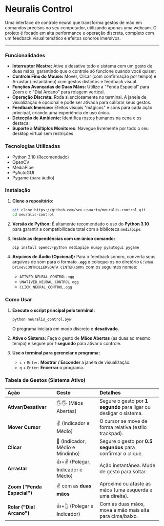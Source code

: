# Neuralis Control

Uma interface de controle neural que transforma gestos de mão em comandos precisos no seu computador, utilizando apenas uma webcam. O projeto é focado em alta performance e operação discreta, completo com um feedback visual temático e efeitos sonoros imersivos.

---

### Funcionalidades

*   **Interruptor Mestre:** Ative e desative todo o sistema com um gesto de duas mãos, garantindo que o controle só funcione quando você quiser.
*   **Controle Fino do Mouse:** Mover, Clicar (com confirmação por tempo) e Arrastar (instantâneo) com gestos distintos e feedback visual.
*   **Funções Avançadas de Duas Mãos:** Utilize a "Fenda Espacial" para Zoom e o "Dial Arcano" para rolagem vertical.
*   **Operação Discreta:** Roda silenciosamente no terminal. A janela de visualização é opcional e pode ser ativada para calibrar seus gestos.
*   **Feedback Imersivo:** Efeitos visuais "mágicos" e sons para cada ação principal, criando uma experiência de uso única.
*   **Detecção de Ambiente:** Identifica rostos humanos na cena e os destaca.
*   **Suporte a Múltiplos Monitores:** Navegue livremente por todo o seu desktop virtual sem restrições.

### Tecnologias Utilizadas

*   Python 3.10 (Recomendado)
*   OpenCV
*   MediaPipe
*   PyAutoGUI
*   Pygame (para áudio)

### Instalação

1.  **Clone o repositório:**
    ```bash
    git clone https://github.com/seu-usuario/neuralis-control.git
    cd neuralis-control
    ```

2.  **Versão do Python:**
    É altamente recomendado o uso do **Python 3.10** para garantir a compatibilidade total com a biblioteca `mediapipe`.

3.  **Instale as dependências com um único comando:**
    ```bash
    pip install opencv-python mediapipe numpy pyautogui pygame
    ```

4.  **Arquivos de Áudio (Opcional):**
    Para o feedback sonoro, converta seus arquivos de som para o formato **`.ogg`** e coloque-os no diretório `G:\Meu Drive\CONTROLLER\DATA CENTER\SOM\` com os seguintes nomes:
    *   `ATIVED_NEURAL_CONTROL.ogg`
    *   `UNATIVED_NEURAL_CONTROL.ogg`
    *   `CLICK_NEURAL_CONTROL.ogg`

### Como Usar

1.  **Execute o script principal pelo terminal:**
    ```bash
    python neuralis_control.pyw
    ```
    O programa iniciará em modo discreto e **desativado**.

2.  **Ative o Sistema:**
    Faça o gesto de **Mãos Abertas** (as duas ao mesmo tempo) e segure por **1 segundo** para ativar o controle.

3.  **Use o terminal para gerenciar o programa:**
    *   `c` + `Enter`: **Mostrar / Esconder** a janela de visualização.
    *   `q` + `Enter`: **Encerrar** o programa.

### Tabela de Gestos (Sistema Ativo)

| Ação | Gesto | Detalhes |
| :--- | :--- | :--- |
| **Ativar/Desativar** | 🖐️🖐️ (Mãos Abertas) | Segure o gesto por **1 segundo** para ligar ou desligar o sistema. |
| **Mover Cursor** | ✌️ (Indicador e Médio) | O cursor se move de forma relativa (estilo trackpad). |
| **Clicar** | 🤘 (Indicador, Médio e Mindinho) | Segure o gesto por **0.5 segundos** para confirmar o clique. |
| **Arrastar** | 👍+✌️ (Polegar, Indicador e Médio) | Ação instantânea. Mude de gesto para soltar. |
| **Zoom ("Fenda Espacial")** | ✌️ com as **duas mãos** | Aproxime ou afaste as mãos (uma esquerda e uma direita). |
| **Rolar ("Dial Arcano")** | 👍+👆 (Polegar e Indicador) | Com as duas mãos, mova a mão mais alta para cima/baixo. |
